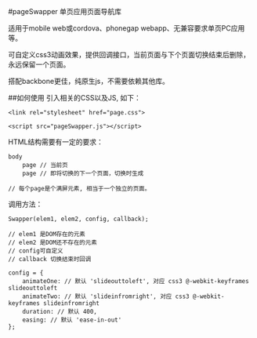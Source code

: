#pageSwapper
单页应用页面导航库

适用于mobile web或cordova、phonegap webapp、无兼容要求单页PC应用等。

可自定义css3动画效果，提供回调接口，当前页面与下个页面切换结束后删除，永远保留一个页面。

搭配backbone更佳，纯原生js，不需要依赖其他库。

##如何使用
引入相关的CSS以及JS, 如下：

	<link rel="stylesheet" href="page.css">

	<script src="pageSwapper.js"></script>

HTML结构需要有一定的要求：
	
	body
		page // 当前页
		page // 即将切换的下一个页面，切换时生成

	// 每个page是个满屏元素, 相当于一个独立的页面。

调用方法：

	Swapper(elem1, elem2, config, callback);

	// elem1 是DOM存在的元素
	// elem2 是DOM还不存在的元素
	// config可自定义
	// callback 切换结束时回调

	config = {
        animateOne: // 默认 'slideouttoleft', 对应 css3 @-webkit-keyframes slideouttoleft
        animateTwo: // 默认 'slideinfromright', 对应 css3 @-webkit-keyframes slideinfromright
        duration: // 默认 400,
        easing: // 默认 'ease-in-out'
    };


